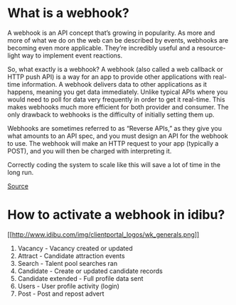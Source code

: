 # What is a webhook?

A webhook is an API concept that’s growing in popularity. As more and more of what we do on the web can be described by events, webhooks are becoming even more applicable. They’re incredibly useful and a resource-light way to implement event reactions.

So, what exactly is a webhook? A webhook (also called a web callback or HTTP push API) is a way for an app to provide other applications with real-time information. A webhook delivers data to other applications as it happens, meaning you get data immediately. Unlike typical APIs where you would need to poll for data very frequently in order to get it real-time. This makes webhooks much more efficient for both provider and consumer. The only drawback to webhooks is the difficulty of initially setting them up.

Webhooks are sometimes referred to as “Reverse APIs,” as they give you what amounts to an API spec, and you must design an API for the webhook to use. The webhook will make an HTTP request to your app (typically a POST), and you will then be charged with interpreting it.

Correctly coding the system to scale like this will save a lot of time in the long run.

[Source](https://sendgrid.com/blog/whats-webhook/)

# How to activate a webhook in idibu?

[[http://www.idibu.com/img/clientportal_logos/wk_generals.png]]


1. Vacancy - Vacancy created or updated
2. Attract - Candidate attraction events
3. Search - Talent pool searches ran
4. Candidate - Create or updated candidate records
5. Candidate extended - Full profile data sent
6. Users - User profile activity (login)
7. Post - Post and repost advert
